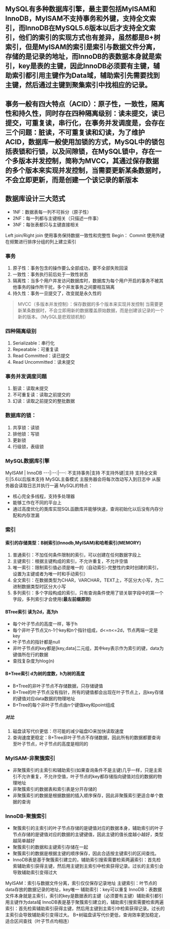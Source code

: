 ## MySQL有多种数据库引擎，最主要包括MyISAM和InnoDB，MyISAM不支持事务和外键，支持全文索引，而InnoDB在MySQL5.6版本以后才支持全文索引，他们的索引的实现方式也有差异，虽然都是B+树索引，但是MyISAM的索引是索引与数据文件分离，存储的是记录的地址，而InnoDB的表数据本身就是索引，key是表的主键，因此InnoDB必须要有主键，辅助索引都引用主键作为Data域，辅助索引先需要找到主键，然后通过主键到聚集索引中找相应的记录。
## 事务一般有四大特点（ACID）：原子性，一致性，隔离性和持久性，同时存在四种隔离级别：读未提交，读已提交，可重复读，串行化，在事务并发调度是，会存在三个问题：脏读，不可重复读和幻读，为了维护ACID，数据库一般使用加锁的方式，MySQL中的锁包括表锁和行锁，以及间隙锁，在MySQL锁中，存在一个多版本并发控制，简称为MVCC，其通过保存数据的多个版本来实现并发控制，当需要更新某条数据时，不会立即更新，而是创建一个该记录的新版本

## 数据库设计三大范式
* 1NF：数据表每一列不可拆分（原子性）
* 2NF：每一列都与主键相关（只描述一件事）
* 3NF：每张表都只与主键直接相关

Left join/Right join
使用事务保持数据一致性和完整性
Begin：
Commit
使用外键
在频繁进行排序分组的列上建立索引
### 事务
1. 原子性：事务包含的操作要么全部成功，要不全部失败回滚
2. 一致性：事务执行前后处于一致性状态
3. 隔离性：当多个用户并发访问数据库时，数据库为每个用户开启的事务不被其他事务的操作所干扰，多个并发事务之间要相互隔离
4. 持久性：事务一旦提交了，改变就是永久性的

> MVCC（多版本并发控制）：保存数据的多个版本来实现并发控制
> 当需要更新某条数据时，不会立即用新的数据覆盖原始数据，而是创建该记录的一个新的版本。（MySQL是悲观锁机制）


### 四种隔离级别
1. Serializable：串行化
2. Repeatable：可重复读
3. Read Committed：读已提交
4. Read Uncommitted：读未提交

### 事务并发调度问题
1. 脏读：读取未提交
2. 不可重复读：读取之前提交的
3. 幻读：读取之前提交的整批数据

### 数据库的锁：
1. 共享锁：读锁
2. 排他锁：写锁
3. 更新锁
4. 行级锁，表级锁

### MySQL数据库引擎
 MyISAM | InnoDB
 ---|:--:|---:
 不支持事务|支持
 不支持外键|支持
 支持全文索引|5.6以后版本支持
MySQL主备模式
主服务器会将每次改动写入到日志中
从服务器会读取日志并执行一遍
MySQL的特点：
* 核心完全多线程，支持多处理器
* 能够工作在不同的平台上
* 通过高度优化的类库实现SQL函数库并能够快速，查询初始化以后没有内存分配和内存泄漏

### 索引
#### 索引的存储类型：B树索引(Innodb,MyISAM)和哈希索引(MEMORY)
1. 普通索引：不加任何条件限制的索引，可以创建在任何数据字段上
2. 主键索引：根据主键构成的索引，不允许重复，不允许空值
3. 唯一索引：限制索引值必须是唯一的（自动索引-完整性约束时创建的索引，设置为主键或者为唯一时和手动索引）
4. 全文索引：在数据类型为CHAR，VARCHAR，TEXT上，不区分大小写，为二进制数据类型时区分大小写
5. 多列索引：多个字段构成的索引，只有查询条件使用了锁关联字段中的第一个字段，多列索引才会使用(**最左前缀原则**)

#### BTree索引 读为2d，高为h
* 每个叶子节点的高度一样，等于h
* 每个非叶子节点又n-1个key和n个指针组成，d<=n<=2d，节点两端一定是key
* 叶子节点的指针都是null
* 非叶子节点的key都是[key,data]二元组，其中key表示作为索引的键，data为键值所在行的数据
* 查找复杂度为hlog(n)

#### B+Tree索引 d为树的度数，h为树的高度
* B+Tree的非叶子节点不存储数据，只存储键值
* B+Tree的叶子节点没有指针，所有的键值都会出现在叶子节点上，且key存储的键值对应data数据的物理地址
* B+Tree的每个非叶子节点由n个键值key和point组成

##### 对比
1. 磁盘读写代价更低：尽可能的减少磁盘IO来加快读取速度
2. 查询速度更稳定：B+Tree非叶子节点不存储数据，因此所有的数据都要查询至叶子节点，叶子节点的高度是相同的

### MyISAM-非聚簇索引
* 非聚簇索引的主索引和辅助索引(如果查询条件不是主键)几乎一样，只是主索引不允许重复，不允许空值，叶子节点的key都存储指向键值对应的数据的物理地址
* 非聚簇索引的数据表和索引表是分开存储的
* 非聚簇索引的数据是根据数据的插入顺序保存，因此非聚簇索引更适合单个数据的查询

### InnoDB-聚簇索引
* 聚簇索引的主索引的叶子节点存储的是键值对应的数据本身，辅助索引的叶子节点存储的是键值对应的数据的主键键值，因此主键的值长度越小越好，类型越简单越好
* 聚簇索引的数据和主键索引存储在一起
* 聚簇索引的数据是根据主键的顺序保存，因此合适按主键索引的区间查找。
* InnoDB表是基于聚簇索引建立的，辅助索引搜索需要检索两遍索引：首先检索辅助索引获得主键，然后用主键到主索引中检索获得记录。过长的主索引会导致辅助索引变得过大



MyISAM：索引与数据文件分离，索引仅仅保存记录地址
主键索引：叶节点的data存放的数据记录的地址，key唯一
辅助索引：key可以重复
InnoDB：表数据文件本身就是主索引，索引的key是数据表的主键（必须要有主键）辅助索引都引用主键作为data域
InnoDB表是基于聚簇索引建立的，辅助索引搜索需要检索两遍索引：首先检索辅助索引获得主键，然后用主键到主索引中检索获得记录。过长的主索引会导致辅助索引变得过大。
B+树磁盘读写代价更低，查询效率更加稳定，适合区间查找（叶子节点均相连）
